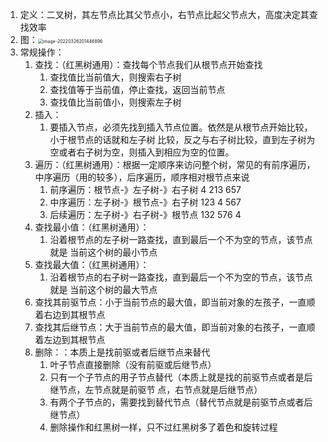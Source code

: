 1. 定义：二叉树，其左节点比其父节点小，右节点比起父节点大，高度决定其查找效率
2. 图：<img src="https://typorayuan.oss-cn-beijing.aliyuncs.com/img/image-20220326201446896.png" alt="image-20220326201446896" style="zoom: 50%;" />
3. 常规操作：
   1. 查找：（红黑树通用）：查找每个节点我们从根节点开始查找 
      1. 查找值比当前值大，则搜索右子树 
      2. 查找值等于当前值，停止查找，返回当前节点 
      3. 查找值比当前值小，则搜索左子树
   2. 插入：
      1. 要插入节点，必须先找到插入节点位置。依然是从根节点开始比较，小于根节点的话就和左子树 比较，反之与右子树比较，直到左子树为空或者右子树为空，则插入到相应为空的位置。
   3. 遍历：（红黑树通用）：根据一定顺序来访问整个树，常见的有前序遍历，中序遍历（用的较多），后序遍历，顺序相对根节点来说
      1. 前序遍历：根节点-》左子树-》右子树 4 213 657 
      2. 中序遍历：左子树-》根节点-》右子树 123 4 567 
      3. 后续遍历：左子树-》右子树-》根节点 132 576 4
   4. 查找最小值：（红黑树通用）：
      1. 沿着根节点的左子树一路查找，直到最后一个不为空的节点，该节点就是 当前这个树的最小节点
   5. 查找最大值：（红黑树通用）：
      1. 沿着根节点的右子树一路查找，直到最后一个不为空的节点，该节点就是 当前这个树的最大节点
   6. 查找其前驱节点：小于当前节点的最大值，即当前对象的左孩子，一直顺着右边到其根节点
   7. 查找其后继节点：大于当前节点的最大值，即当前对象的右孩子，一直顺着左边到其根节点
   8. 删除：：本质上是找前驱或者后继节点来替代
      1.  叶子节点直接删除（没有前驱或后继节点） 
      2. 只有一个子节点的用子节点替代（本质上就是找的前驱节点或者是后继节点，左节点就是前驱节 点，右节点就是后继节点）
      3.  有两个子节点的，需要找到替代节点（替代节点就是前驱节点或者后继节点）
      4. 删除操作和红黑树一样，只不过红黑树多了着色和旋转过程